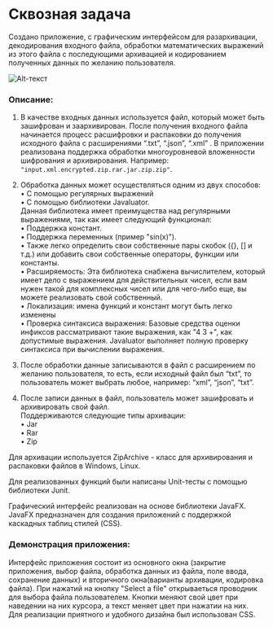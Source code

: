 # Сквозная задача

Создано приложение, с графическим интерфейсом для разархивации, декодирования входного файла, обработки математических выражений из этого файла с последующими архивацией и кодированием полученных данных по желанию пользователя.

![Alt-текст](https://github.com/DianaBarinova/Skvoznay_zadacha_/blob/master/gggif.gif "Орк")

### Описание:
1. В качестве входных данных используется файл, который может быть зашифрован и заархивирован. После получения входного файла начинается процесс расшифровки и распаковки до получения исходного файла с расширениями “.txt”, “.json”, “.xml” .
В приложении реализована поддержка обработки многоуровневой вложенности шифрования и архивирования. Например: `"input.xml.encrypted.zip.rar.jar.zip.zip"`.    
  
  
2. Обработка данных может осуществляться одним из двух способов:  
•	С помощью регулярных выражений   
•	С помощью библиотеки Javaluator.     
Данная библиотека имеет преимущества над регулярными выражениями, так как имеет следующий функционал:    
•	Поддержка констант.    
•	Поддержка переменных (пример "sin(x)").    
•	Также легко определить свои собственные пары скобок ({}, [] и т.д.) или добавить свои собственные операторы, функции или константы.  
•	Расширяемость: Эта библиотека снабжена вычислителем, который имеет дело с выражением для действительных чисел, если вам нужен такой для комплексных чисел или для       чего-либо еще, вы можете реализовать свой собственный.    
•	Локализация: имена функций и констант могут быть легко изменены    
•	Проверка синтаксиса выражения: Базовые средства оценки инфиксов рассматривают такие выражения, как "4 3 +", как допустимые выражения. Javaluator выполняет полную проверку синтаксиса при вычислении выражения.   
  
    
 3. После обработки данные записываются в файл с расширением по желанию пользователя, то есть, если исходный файл был “txt”, то пользователь может выбрать любое, например: “xml”, “json”, “txt”.  
   
 4. После записи данных в файл, пользователь может зашифровать и архивировать свой файл.  
Поддерживаются следующие типы архивации:  
•	Jar  
•	Rar  
•	Zip  
  
  
Для архивации используется  ZipArchive - класс для архивирования и распаковки файлов в Windows, Linux.  

Для реализованных функций были написаны Unit-тесты с помощью библиотеки Junit.  

Графический интерфейс реализован на основе библиотеки JavaFX. JavaFX предназначен для создания приложений с поддержкой каскадных таблиц стилей (CSS).  

### Демонстрация приложения:
Интерфейс приложения состоит из основного окна (закрытие приложения, выбор файла, обработка данных из файла, поле ввода, сохранение данных) и вторичного окна(варианты архивации, кодировка файла). При нажатий на кнопку "Select a file" открываеться проводник для выбора файла пользователем. Кнопки меняют свой цвет при наведении на них курсора, а текст меняет цвет при нажатии на них.   
Для реализации приятного и удобного дизайна был использован CSS.  


  




